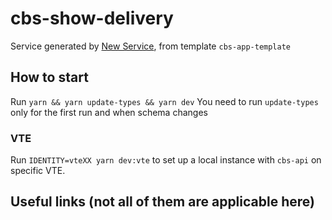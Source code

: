 # cbs-show-delivery

Service generated by [New Service](http://newservice.allegrogroup.com),
from template `cbs-app-template`

## How to start

Run `yarn && yarn update-types && yarn dev`
You need to run `update-types` only for the first run and when schema changes

### VTE
Run `IDENTITY=vteXX yarn dev:vte` to set up a local instance with `cbs-api` on specific VTE.

## Useful links (not all of them are applicable here)
